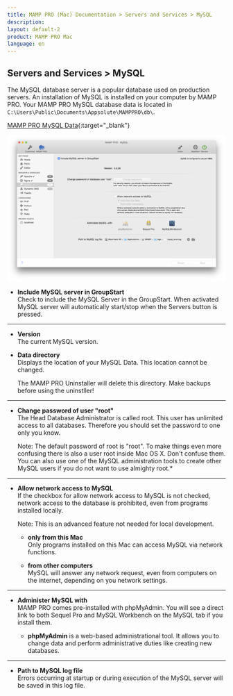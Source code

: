 ```yaml
---
title: MAMP PRO (Mac) Documentation > Servers and Services > MySQL
description: 
layout: default-2
product: MAMP PRO Mac
language: en
---
```


## Servers and Services > MySQL

The MySQL database server is a popular database used on production servers. An installation of MySQL is installed on your computer by MAMP PRO. Your MAMP PRO MySQL database data is located in `C:\Users\Public\Documents\Appsolute\MAMPPRO\db\`.

<i class="fa fa-play-circle-o fa-lg" aria-hidden="true"></i>  [MAMP PRO MySQL Data](https://www.youtube.com/watch?v=ZRHJy2K4yzc){:target="_blank"}

![MAMP](/en/MAMP-PRO-Windows/Servers-and-Services/MySQL/MySQL.png)

*  **Include MySQL server in GroupStart**  
   Check to include the MySQL Server in the GroupStart. When activated MySQL server will automatically start/stop when the Servers button is pressed.

---

*  **Version**  
   The current MySQL version.

*  **Data directory**  
   Displays the location of your MySQL Data. This location cannot be changed.
   <div class="alert" role="alert">
   The MAMP PRO Uninstaller will delete this directory. Make backups before using the uninstller!
   </div>

---

*  **Change password of user "root"**  
   The Head Database Administrator is called root. This user has unlimited access to all databases.
   Therefore you should set the password to one only you know.  
   
   <div class="alert" role="alert"> 
   Note: The default password of root is "root". To make things even more confusing there is also a user root inside Mac        OS X. Don't confuse them. You can also use one of the MySQL administration tools to create other MySQL users if you do not    want to use almighty root.*
   </div>

---

*  **Allow network access to MySQL**  
   If the checkbox for allow network access to MySQL is not checked, network access to the database is prohibited,
   even from programs installed locally.

   <div class="alert" role="alert"> 
   Note: This is an advanced feature not needed for local development.
   </div>
   
    *  **only from this Mac**  
       Only programs installed on this Mac can access MySQL via network functions.

    *  **from other computers**  
       MySQL will answer any network request, even from computers on the internet, depending on you network settings.

---

*  **Administer MySQL with**  
   MAMP PRO comes pre-installed with phpMyAdmin. You will see a direct link to both Sequel Pro and MySQL Workbench on the MySQL tab if you install them.

    *  **phpMyAdmin** is a web-based administrational tool. It allows you to change data and perform administrative duties
       like creating new databases.

---

*  **Path to MySQL log file**  
   Errors occurring at startup or during execution of the MySQL server will be saved in this log file.

